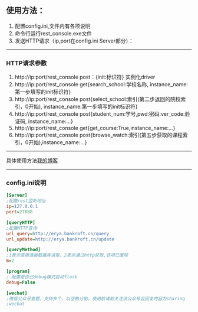 ## 使用方法：
1. 配置config.ini,文件内有各项说明
2. 命令行运行rest_console.exe文件
3. 发送HTTP请求（ip,port在config.ini Server部分）：

-------------------

### HTTP请求参数
1.  http://ip:port/rest_console   post：{init:标识符}   实例化driver
2. http://ip:port/rest_console  get{search_school:学校名称, instance_name:第一步填写的init标识符}
3. http://ip:port/rest_console  post{select_school:索引(第二步返回的院校索引，0开始), instance_name:第一步填写的init标识符}
4. http://ip:port/rest_console  post{student_num:学号,pwd:密码:ver_code:验证码, instance_name:...}
5. http://ip:port/rest_console  get{get_course:True,instance_name:...}
6. http://ip:port/rest_console  post{browse_watch:索引(第五步获取的课程索引，0开始),instance_name:...}

-------------------

具体使用方法[我的博客](http://www.bankroft.cn/%E8%B6%85%E6%98%9F%EF%BC%88%E5%B0%94%E9%9B%85%EF%BC%9F%EF%BC%89%E5%88%B7%E8%AF%BE-beta/, "my blog")

------------------

### config.ini说明
```ini
[Server]
;配置rest监听地址
ip=127.0.0.1
port=27088

[queryHTTP]
;配置HTTP查询
url_query=http://erya.bankroft.cn/query
url_update=http://erya.bankroft.cn/update

[queryMethod]
;1表示直接连接数据库读取，2表示通过http获取,该项已废除
m=2

[program]
; 配置是否已debug模式启动flask
debug=False

[wechat]
;微信公众号查题，支持多个，以空格分割，使用前请前关注该公众号且回复内容为sharing
;wechat
```